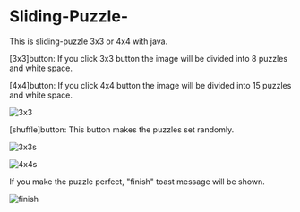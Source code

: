 # Sliding-Puzzle-

This is sliding-puzzle 3x3 or 4x4 with java.

[3x3]button: If you click 3x3 button the image will be divided into 8 puzzles and white space.

[4x4]button: If you click 4x4 button the image will be divided into 15 puzzles and white space.

![3x3](https://user-images.githubusercontent.com/61117544/120890653-39ce6900-c63f-11eb-9839-cdbe121fe888.jpg)

[shuffle]button: This button makes the puzzles set randomly.

![3x3s](https://user-images.githubusercontent.com/61117544/120890695-6a160780-c63f-11eb-8c65-59a3fbc4ee82.jpg)

![4x4s](https://user-images.githubusercontent.com/61117544/120890693-684c4400-c63f-11eb-8be9-06fd9acb51fb.jpg)

If you make the puzzle perfect, "finish" toast message will be shown.

![finish](https://user-images.githubusercontent.com/61117544/120890663-418e0d80-c63f-11eb-9cf6-bbb701d9af99.jpg)
